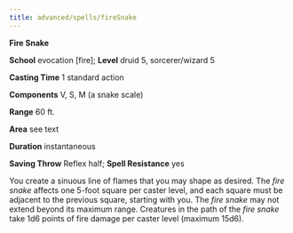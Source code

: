 ```yaml
---
title: advanced/spells/fireSnake
---
```

 **Fire Snake**

**School** evocation [fire]; **Level** druid 5, sorcerer/wizard 5

**Casting Time** 1 standard action

**Components** V, S, M (a snake scale)

**Range** 60 ft.

**Area** see text

**Duration** instantaneous

**Saving Throw** Reflex half; **Spell Resistance** yes

You create a sinuous line of flames that you may shape as desired. The _fire snake_ affects one 5-foot square per caster level, and each square must be adjacent to the previous square, starting with you. The _fire snake_ may not extend beyond its maximum range. Creatures in the path of the _fire snake_ take 1d6 points of fire damage per caster level (maximum 15d6).

